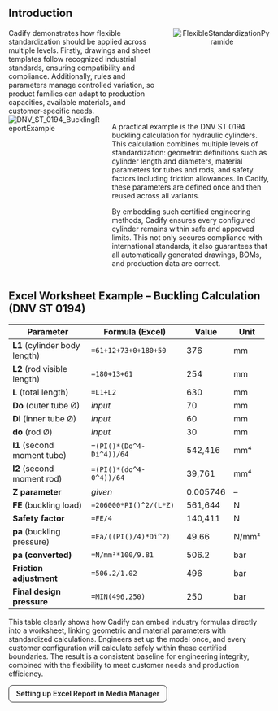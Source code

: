 ## Introduction

<div class="grid" style="display:flex; align-items:flex-start; gap:12px; flex-wrap:nowrap;">
  <div class="col-4" style="flex:0 0 62%; max-width:62%; box-sizing:border-box; padding-right:12px;">
    Cadify demonstrates how flexible standardization should be applied across multiple levels. Firstly, drawings and sheet templates follow recognized industrial standards, ensuring compatibility and compliance. Additionally, rules and parameters manage controlled variation, so product families can adapt to production capacities, available materials, and customer-specific needs.    
  </div>
  <div class="col-8" style="flex:0 0 38%; max-width:38%; box-sizing:border-box; text-align:center;">
    <img src="https://raw.githubusercontent.com/Cadify/Cadify-User-Manual/main/docs/cadify/task_panes/images/FlexibleStandardizationPyramide.png" alt="FlexibleStandardizationPyramide">
  </div>
</div>

<div class="grid" style="display:flex; align-items:flex-start; gap:12px; flex-wrap:nowrap;">
  <div class="col-4" style="flex:0 0 38%; max-width:38%; box-sizing:border-box; padding-right:12px;">
    <img src="https://raw.githubusercontent.com/Cadify/Cadify-User-Manual/main/docs/cadify/task_panes/images/DNV_ST_0194_BucklingReportExample.png" alt="DNV_ST_0194_BucklingReportExample">   
  </div>
  <div class="col-8" style="flex:0 0 62%; max-width:62%; box-sizing:border-box;">
    <p>A practical example is the DNV ST 0194 buckling calculation for hydraulic cylinders. This calculation combines multiple levels of standardization: geometric definitions such as cylinder length and diameters, material parameters for tubes and rods, and safety factors including friction allowances. In Cadify, these parameters are defined once and then reused across all variants.</p>
    <p>By embedding such certified engineering methods, Cadify ensures every configured cylinder remains within safe and approved limits. This not only secures compliance with international standards, it also guarantees that all automatically generated drawings, BOMs, and production data are correct.</p>
  </div>
</div>

## Excel Worksheet Example – Buckling Calculation (DNV ST 0194)

| **Parameter** | **Formula (Excel)** | **Value** | **Unit** |
|---------------|--------------------|-----------|----------|
| **L1** (cylinder body length) | `=61+12+73+0+180+50` | 376 | mm |
| **L2** (rod visible length) | `=180+13+61` | 254 | mm |
| **L** (total length) | `=L1+L2` | 630 | mm |
| **Do** (outer tube Ø) | *input* | 70 | mm |
| **Di** (inner tube Ø) | *input* | 60 | mm |
| **do** (rod Ø) | *input* | 30 | mm |
| **I1** (second moment tube) | `=(PI()*(Do^4-Di^4))/64` | 542,416 | mm⁴ |
| **I2** (second moment rod) | `=(PI()*(do^4-0^4))/64` | 39,761 | mm⁴ |
| **Z parameter** | *given* | 0.005746 | – |
| **FE** (buckling load) | `=206000*PI()^2/(L*Z)` | 561,644 | N |
| **Safety factor** | `=FE/4` | 140,411 | N |
| **pa** (buckling pressure) | `=Fa/((PI()/4)*Di^2)` | 49.66 | N/mm² |
| **pa (converted)** | `=N/mm²*100/9.81` | 506.2 | bar |
| **Friction adjustment** | `=506.2/1.02` | 496 | bar |
| **Final design pressure** | `=MIN(496,250)` | 250 | bar |

This table clearly shows how Cadify can embed industry formulas directly into a worksheet, linking geometric and material parameters with standardized calculations. Engineers set up the model once, and every customer configuration will calculate safely within these certified boundaries. The result is a consistent baseline for engineering integrity, combined with the flexibility to meet customer needs and production efficiency.

<a href="/cadify/mediaManager/MediaManager/#1-print-from-excel-proxyreport"
   style="display:inline-block;padding:8px 14px;border:1px solid #222;border-radius:8px;
          text-decoration:none;font-weight:600;line-height:1.2;">
  Setting up Excel Report in Media Manager
</a>